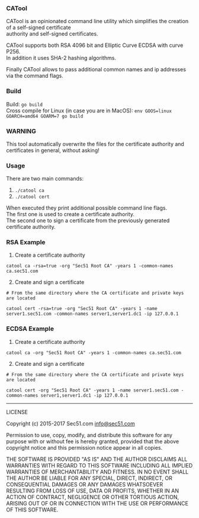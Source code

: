 ### CATool
CATool is an opinionated command line utility which simplifies the creation of a self-signed certificate  
authority and self-signed certificates.  

CATool supports both RSA 4096 bit and Elliptic Curve ECDSA with curve P256.  
In addition it uses SHA-2 hashing algorithms.  

Finally CATool allows to pass additional common names and ip addresses via the command flags.

### Build

Build: `go build`  
Cross compile for Linux (in case you are in MacOS): `env GOOS=linux GOARCH=amd64 GOARM=7 go build`  

### WARNING
This tool automatically overwrite the files for the certificate authority and certificates in general, without asking!

### Usage
There are two main commands:

1. `./catool ca`
2. `./catool cert`

When executed they print additional possible command line flags.  
The first one is used to create a certificate authority.  
The second one to sign a certificate from the previously generated certificate authority.  

### RSA Example

1. Create a certificate authority

```
catool ca -rsa=true -org "Sec51 Root CA" -years 1 -common-names ca.sec51.com
```

2. Create and sign a certificate

```
# From the same directory where the CA certificate and private keys are located

catool cert -rsa=true -org "Sec51 Root CA" -years 1 -name server1.sec51.com -common-names server1,server1.dc1 -ip 127.0.0.1
```

### ECDSA Example

1. Create a certificate authority

```
catool ca -org "Sec51 Root CA" -years 1 -common-names ca.sec51.com
```

2. Create and sign a certificate

```
# From the same directory where the CA certificate and private keys are located

catool cert -org "Sec51 Root CA" -years 1 -name server1.sec51.com -common-names server1,server1.dc1 -ip 127.0.0.1
```

---

LICENSE

Copyright (c) 2015-2017 Sec51.com info@sec51.com

Permission to use, copy, modify, and distribute this software for any purpose with or without fee is hereby granted, provided that the above copyright notice and this permission notice appear in all copies.

THE SOFTWARE IS PROVIDED "AS IS" AND THE AUTHOR DISCLAIMS ALL WARRANTIES WITH REGARD TO THIS SOFTWARE INCLUDING ALL IMPLIED WARRANTIES OF MERCHANTABILITY AND FITNESS. IN NO EVENT SHALL THE AUTHOR BE LIABLE FOR ANY SPECIAL, DIRECT, INDIRECT, OR CONSEQUENTIAL DAMAGES OR ANY DAMAGES WHATSOEVER RESULTING FROM LOSS OF USE, DATA OR PROFITS, WHETHER IN AN ACTION OF CONTRACT, NEGLIGENCE OR OTHER TORTIOUS ACTION, ARISING OUT OF OR IN CONNECTION WITH THE USE OR PERFORMANCE OF THIS SOFTWARE.
